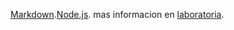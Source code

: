 [Markdown](https://es.wikipedia.org/wiki/Markdow).[Node.js](https://nodejs.org/). mas informacion en [laboratoria](https://www.laboratoria.com).